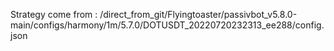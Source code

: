Strategy come from : /direct_from_git/Flyingtoaster/passivbot_v5.8.0-main/configs/harmony/1m/5.7.0/DOTUSDT_20220720232313_ee288/config.json
